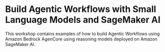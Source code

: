 # Build Agentic Workflows with Small Language Models and SageMaker AI

This workshop contains examples of how to build Agentic Workflows using Amazon Bedrock AgenCore using reasoning models deployed on Amazon SageMaker AI.
